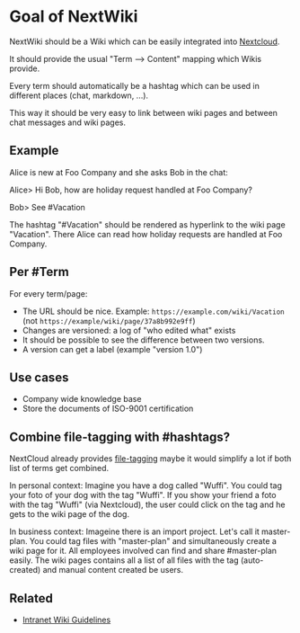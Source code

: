 # Goal of NextWiki

NextWiki should be a Wiki which can be easily integrated into [Nextcloud](//nextcloud.com).

It should provide the usual "Term --> Content" mapping which Wikis provide.

Every term should automatically be a hashtag which can be used in different places (chat, markdown, ...).

This way it should be very easy to link between wiki pages and between chat messages and wiki pages.

## Example

Alice is new at Foo Company and she asks Bob in the chat:

Alice> Hi Bob, how are holiday request handled at Foo Company?

Bob> See #Vacation

The hashtag "#Vacation" should be rendered as hyperlink to the wiki page "Vacation". There Alice can read how holiday requests are handled at Foo Company.

## Per #Term

For every term/page:

* The URL should be nice. Example: `https://example.com/wiki/Vacation` (not `https://example/wiki/page/37a8b992e9ff`)
* Changes are versioned: a log of "who edited what" exists
* It should be possible to see the difference between two versions.
* A version can get a label (example "version 1.0")

## Use cases

* Company wide knowledge base
* Store the documents of ISO-9001 certification

## Combine file-tagging with #hashtags?

NextCloud already provides [file-tagging](https://docs.nextcloud.com/server/18/user_manual/files/access_webgui.html#tagging-files) maybe it would simplify a lot if both list of terms get combined.

In personal context: Imagine you have a dog called "Wuffi". You could tag your foto of your dog with the tag "Wuffi". If you show your friend a foto with the tag "Wuffi" (via Nextcloud), the user could click on the tag and he gets to the wiki page of the dog.

In business context: Imageine there is an import project. Let's call it master-plan. You could tag files with "master-plan" and simultaneously create a wiki page for it. All employees involved can find and share #master-plan easily. The wiki pages contains all a list of all files with the tag (auto-created) and manual content created be users.

## Related

* [Intranet Wiki Guidelines](https://github.com/guettli/intranet-wiki-guidelines)


